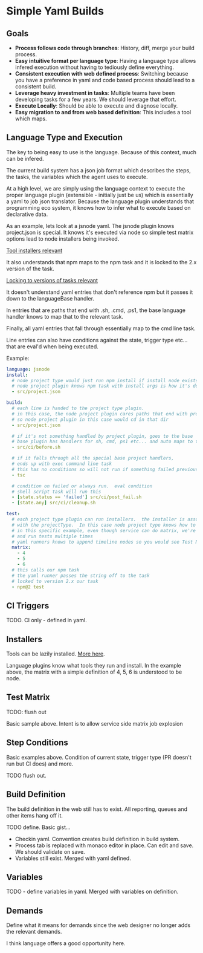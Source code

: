# Simple Yaml Builds

## Goals

- **Process follows code through branches**: History, diff, merge your build process.
- **Easy intuitive format per language type**: Having a language type allows infered execution without having to tediously define everything. 
- **Consistent execution with web defined process**: Switching because you have a preference in yaml and code based process should lead to a consistent build.
- **Leverage heavy investment in tasks**: Multiple teams have been developing tasks for a few years.  We should leverage that effort.
- **Execute Locally**: Should be able to execute and diagnose locally.  
- **Easy migration to and from web based definition**: This includes a tool which maps.

## Language Type and Execution

The key to being easy to use is the language.  Because of this context, much can be infered.

The current build system has a json job format which describes the steps, the tasks, the variables which the agent uses to execute.

At a high level, we are simply using the language context to execute the proper language plugin (extensible - initially just be us) which is essentially a yaml to job json translator.  Because the language plugin understands that programming eco system, it knows how to infer what to execute based on declarative data.

As an example, lets look at a jsnode yaml.  The jsnode plugin knows project.json is special.  It knows it's executed via node so simple test matrix options lead to node installers being invoked.

[Tool installers relevant](tools.md)

It also understands that npm maps to the npm task and it is locked to the 2.x version of the task.

[Locking to versions of tasks relevant](preview.md)

It doesn't understand yaml entries that don't reference npm but it passes it down to the languageBase handler.

In entries that are paths that end with .sh, .cmd, .ps1, the base language handler knows to map that to the relevant task.

Finally, all yaml entries that fall through essentially map to the cmd line task.

Line entries can also have conditions against the state, trigger type etc... that are eval'd when being executed.

Example:

```yaml
language: jsnode
install:
  # node project type would just run npm install if install node exists
  # node project plugin knows npm task with install args is how it's done.
  - src/project.json

build:
  # each line is handed to the project type plugin.
  # in this case, the node project plugin cares paths that end with project.json
  # so node project plugin in this case would cd in that dir 
  - src/project.json

  # if it's not something handled by project plugin, goes to the base
  # base plugin has handlers for sh, cmd, ps1 etc... and auto maps to the appropriate task
  - src/ci/before.sh

  # if it falls through all the special base project handlers, 
  # ends up with exec command line task
  # this has no conditions so will not run if something failed previously
  - tsc

  # condition on failed or always run.  eval condition
  # shell script task will run this 
  - [state.status == 'failed'] src/ci/post_fail.sh
  - [state.any] src/ci/cleanup.sh

test:
  # each project type plugin can run installers.  the installer is associated 
  # with the projectType.  In this case node project type knows how to install node.
  # in this specific example, even though service can do matrix, we're asking to build once
  # and run tests multiple times
  # yaml runners knows to append timeline nodes so you would see Test Node 4.x, Test Node 5.x in run
  matrix:
    - 4
    - 5
    - 6
  # this calls our npm task
  # the yaml runner passes the string off to the task
  # locked to version 2.x our task
  - npm@2 test

```

## CI Triggers

TODO.  CI only - defined in yaml.

## Installers

Tools can be lazily installed.  [More here](tools.md).  

Language plugins know what tools they run and install.  In the example above, the matrix with a simple definition of 4, 5, 6 is understood to be node.

## Test Matrix

TODO: flush out

Basic sample above.  Intent is to allow service side matrix job explosion

## Step Conditions

Basic examples above.  Condition of current state, trigger type (PR doesn't run but CI does) and more.

TODO flush out.

## Build Definition

The build definition in the web still has to exist.  All reporting, queues and other items hang off it.

TODO define.  Basic gist...

- Checkin yaml.  Convention creates build definition in build system.
- Process tab is replaced with monaco editor in place.  Can edit and save.  We should validate on save.
- Variables still exist.  Merged with yaml defined.

## Variables

TODO - define variables in yaml.  Merged with variables on definition.

## Demands

Define what it means for demands since the web designer no longer adds the relevant demands. 

I think language offers a good opportunity here.

